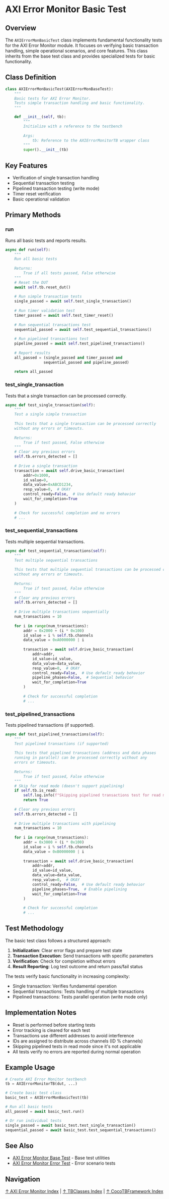 # AXI Error Monitor Basic Test

## Overview

The `AXIErrorMonBasicTest` class implements fundamental functionality tests for the AXI Error Monitor module. It focuses on verifying basic transaction handling, simple operational scenarios, and core features. This class inherits from the base test class and provides specialized tests for basic functionality.

## Class Definition

```python
class AXIErrorMonBasicTest(AXIErrorMonBaseTest):
    """
    Basic tests for AXI Error Monitor.
    Tests simple transaction handling and basic functionality.
    """

    def __init__(self, tb):
        """
        Initialize with a reference to the testbench
        
        Args:
            tb: Reference to the AXIErrorMonitorTB wrapper class
        """
        super().__init__(tb)
```

## Key Features

- Verification of single transaction handling
- Sequential transaction testing
- Pipelined transaction testing (write mode)
- Timer reset verification
- Basic operational validation

## Primary Methods

### run

Runs all basic tests and reports results.

```python
async def run(self):
    """
    Run all basic tests
    
    Returns:
        True if all tests passed, False otherwise
    """
    # Reset the DUT
    await self.tb.reset_dut()
    
    # Run simple transaction tests
    single_passed = await self.test_single_transaction()
    
    # Run timer validation test
    timer_passed = await self.test_timer_reset()
    
    # Run sequential transactions test
    sequential_passed = await self.test_sequential_transactions()
    
    # Run pipelined transactions test
    pipeline_passed = await self.test_pipelined_transactions()
    
    # Report results
    all_passed = (single_passed and timer_passed and 
                 sequential_passed and pipeline_passed)
    
    return all_passed
```

### test_single_transaction

Tests that a single transaction can be processed correctly.

```python
async def test_single_transaction(self):
    """
    Test a single simple transaction
    
    This tests that a single transaction can be processed correctly
    without any errors or timeouts.
    
    Returns:
        True if test passed, False otherwise
    """
    # Clear any previous errors
    self.tb.errors_detected = []
    
    # Drive a single transaction
    transaction = await self.drive_basic_transaction(
        addr=0x1000,
        id_value=0,
        data_value=0xABCD1234,
        resp_value=0,  # OKAY
        control_ready=False,  # Use default ready behavior
        wait_for_completion=True
    )
    
    # Check for successful completion and no errors
    # ...
```

### test_sequential_transactions

Tests multiple sequential transactions.

```python
async def test_sequential_transactions(self):
    """
    Test multiple sequential transactions
    
    This tests that multiple sequential transactions can be processed correctly
    without any errors or timeouts.
    
    Returns:
        True if test passed, False otherwise
    """
    # Clear any previous errors
    self.tb.errors_detected = []
    
    # Drive multiple transactions sequentially
    num_transactions = 10
    
    for i in range(num_transactions):
        addr = 0x2000 + (i * 0x100)
        id_value = i % self.tb.channels
        data_value = 0xA0000000 | i
        
        transaction = await self.drive_basic_transaction(
            addr=addr,
            id_value=id_value,
            data_value=data_value,
            resp_value=0,  # OKAY
            control_ready=False,  # Use default ready behavior
            pipeline_phases=False,  # Sequential behavior
            wait_for_completion=True
        )
        
        # Check for successful completion
        # ...
```

### test_pipelined_transactions

Tests pipelined transactions (if supported).

```python
async def test_pipelined_transactions(self):
    """
    Test pipelined transactions (if supported)
    
    This tests that pipelined transactions (address and data phases
    running in parallel) can be processed correctly without any
    errors or timeouts.
    
    Returns:
        True if test passed, False otherwise
    """
    # Skip for read mode (doesn't support pipelining)
    if self.tb.is_read:
        self.log.info(f"Skipping pipelined transactions test for read mode")
        return True
        
    # Clear any previous errors
    self.tb.errors_detected = []
    
    # Drive multiple transactions with pipelining
    num_transactions = 10
    
    for i in range(num_transactions):
        addr = 0x3000 + (i * 0x100)
        id_value = i % self.tb.channels
        data_value = 0xB0000000 | i
        
        transaction = await self.drive_basic_transaction(
            addr=addr,
            id_value=id_value,
            data_value=data_value,
            resp_value=0,  # OKAY
            control_ready=False,  # Use default ready behavior
            pipeline_phases=True,  # Enable pipelining
            wait_for_completion=True
        )
        
        # Check for successful completion
        # ...
```

## Test Methodology

The basic test class follows a structured approach:

1. **Initialization**: Clear error flags and prepare test state
2. **Transaction Execution**: Send transactions with specific parameters
3. **Verification**: Check for completion without errors
4. **Result Reporting**: Log test outcome and return pass/fail status

The tests verify basic functionality in increasing complexity:
- Single transaction: Verifies fundamental operation
- Sequential transactions: Tests handling of multiple transactions
- Pipelined transactions: Tests parallel operation (write mode only)

## Implementation Notes

- Reset is performed before starting tests
- Error tracking is cleared for each test
- Transactions use different addresses to avoid interference
- IDs are assigned to distribute across channels (ID % channels)
- Skipping pipelined tests in read mode since it's not applicable
- All tests verify no errors are reported during normal operation

## Example Usage

```python
# Create AXI Error Monitor testbench
tb = AXIErrorMonitorTB(dut, ...)

# Create basic test class
basic_test = AXIErrorMonBasicTest(tb)

# Run all basic tests
all_passed = await basic_test.run()

# Or run individual tests
single_passed = await basic_test.test_single_transaction()
sequential_passed = await basic_test.test_sequential_transactions()
```

## See Also

- [AXI Error Monitor Base Test](axi_errmon_base_test.md) - Base test utilities
- [AXI Error Monitor Error Test](axi_errmon_error_test.md) - Error scenario tests

## Navigation

[↑ AXI Error Monitor Index](index.md) | [↑ TBClasses Index](../index.md) | [↑ CocoTBFramework Index](../../index.md)
